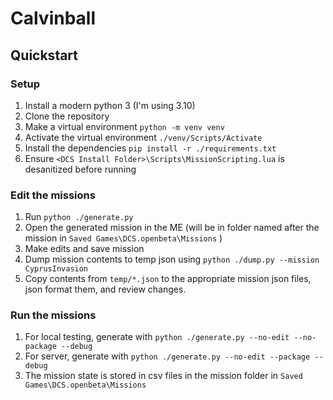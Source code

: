 # Calvinball

## Quickstart

### Setup
1. Install a modern python 3 (I'm using 3.10)
2. Clone the repository
3. Make a virtual environment `python -m venv venv`
4. Activate the virtual environment `./venv/Scripts/Activate`
5. Install the dependencies `pip install -r ./requirements.txt`
6. Ensure `<DCS Install Folder>\Scripts\MissionScripting.lua` is desanitized before running

### Edit the missions
1. Run `python ./generate.py`
2. Open the generated mission in the ME (will be in folder named after the mission in `Saved Games\DCS.openbeta\Missions` )
3. Make edits and save mission
4. Dump mission contents to temp json using `python ./dump.py --mission CyprusInvasion`
5. Copy contents from `temp/*.json` to the appropriate mission json files, json format them, and review changes.
   
### Run the missions
1. For local testing, generate with `python ./generate.py --no-edit --no-package --debug`
2. For server, generate with `python ./generate.py --no-edit --package --debug`
3. The mission state is stored in csv files in the mission folder in `Saved Games\DCS.openbeta\Missions`

